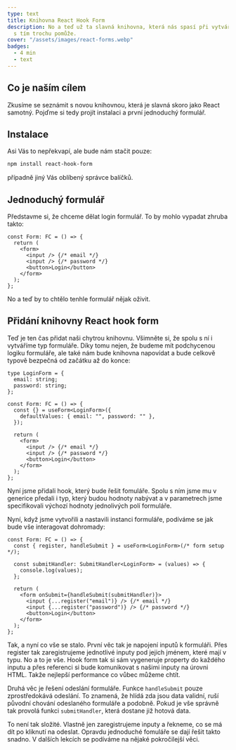 ```yaml
---
type: text
title: Knihovna React Hook Form
description: No a teď už ta slavná knihovna, která nás spasí při vytváření složitých formulářů... nebo minimálně nám
  s tím trochu pomůže.
cover: "/assets/images/react-forms.webp"
badges:
  - 4 min
  - text
---
```


## Co je naším cílem

Zkusíme se seznámit s novou knihovnou, která je slavná skoro jako React samotný. Pojďme si tedy projít instalaci a
první jednoduchý formulář.

## Instalace

Asi Vás to nepřekvapí, ale bude nám stačit pouze:

```sh
npm install react-hook-form
```

případně jiný Vás oblíbený správce balíčků.

## Jednoduchý formulář

Představme si, že chceme dělat login formulář. To by mohlo vypadat zhruba takto:

```tsx
const Form: FC = () => {
  return (
    <form>
      <input /> {/* email */}
      <input /> {/* password */}
      <button>Login</button>
    </form>
  );
};
```

No a teď by to chtělo tenhle formulář nějak oživit.

## Přidání knihovny React hook form

Teď je ten čas přidat naši chytrou knihovnu. Všimněte si, že spolu s ní i vytváříme typ formuláře. Díky tomu
nejen, že budeme mít podchycenou logiku formuláře, ale také nám bude knihovna napovídat a bude celkově typově
bezpečná od začátku až do konce:

```tsx
type LoginForm = {
  email: string;
  password: string;
};

const Form: FC = () => {
  const {} = useForm<LoginForm>({
    defaultValues: { email: "", password: "" },
  });

  return (
    <form>
      <input /> {/* email */}
      <input /> {/* password */}
      <button>Login</button>
    </form>
  );
};
```

Nyní jsme přidali hook, který bude řešit fomuláře. Spolu s ním jsme mu v generice předali i typ, který budou
hodnoty nabývat a v parametrech jsme specifikovali výchozí hodnoty jednolivých polí formuláře.

Nyní, když jsme vytvořili a nastavili instanci formuláře, podíváme se jak bude vše interagovat dohromady:

```tsx
const Form: FC = () => {
  const { register, handleSubmit } = useForm<LoginForm>(/* form setup */);

  const submitHandler: SubmitHandler<LoginForm> = (values) => {
    console.log(values);
  };

  return (
    <form onSubmit={handleSubmit(submitHandler)}>
      <input {...register("email")} /> {/* email */}
      <input {...register("password")} /> {/* password */}
      <button>Login</button>
    </form>
  );
};
```

Tak, a nyní co vše se stalo. První věc tak je napojení inputů k formuláři. Přes register tak zaregistrujeme
jednotlivé inputy pod jejich jménem, které mají v typu. No a to je vše. Hook form tak si sám vygeneruje
property do každého inputu a přes referenci si bude komunikovat s našimi inputy na úrovni HTML. Takže nejlepší
performance co vůbec můžeme chtít.

Druhá věc je řešení odeslání formuláře. Funkce `handleSubmit` pouze zprostředokává odeslání. To znamená, že
hlídá zda jsou data validní, ruší původní chování odeslaného formuláře a podobně. Pokud je vše správně tak
provolá funkci `submitHandler`, která dostane již hotová data.

To není tak složité. Vlastně jen zaregistrujeme inputy a řekneme, co se má dít po kliknutí na odeslat. Opravdu
jednoduché fomuláře se dají řešit takto snadno. V dalších lekcích se podíváme na nějaké pokročilejší věci.
